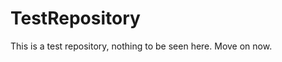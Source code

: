 TestRepository
==============

This is a test repository, nothing to be seen here. Move on now. 
 
 
  
 
 
  
 
 
 
  
  
 
 
  
 
 
 
  
